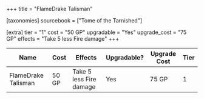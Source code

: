+++
title = "FlameDrake Talisman"

[taxonomies]
sourcebook = ["Tome of the Tarnished"]

[extra]
tier = "1"
cost = "50 GP"
upgradable = "Yes"
upgrade_cost = "75 GP"
effects = "Take 5 less Fire damage"
+++

| Name                          | Cost    | Effects                                                                                           | Upgradable? | Upgrade Cost | Tier |
| ----------------------------- | ------- | ----------------------------------------------------------------------------------------------- | ----------- | ------------ | ---- |
| FlameDrake Talisman | 50 GP | Take 5 less Fire damage | Yes | 75 GP | 1 |
